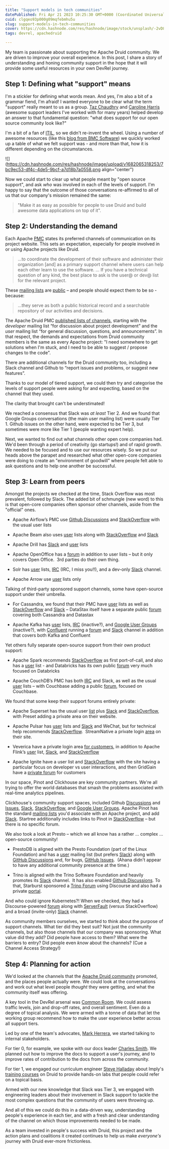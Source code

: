 ```yaml
---
title: "Support models in tech communities"
datePublished: Fri Apr 21 2023 10:25:30 GMT+0000 (Coordinated Universal Time)
cuid: clgqeo93p000g09mqfebmhu5u
slug: support-models-in-tech-communities
cover: https://cdn.hashnode.com/res/hashnode/image/stock/unsplash/-2vD8lIhdnw/upload/3751aa421d70d947c2548d8787321609.jpeg
tags: devrel, apachedruid

---
```


My team is passionate about supporting the Apache Druid community. We are driven to improve your overall experience. In this post, I share a story of understanding and honing community support in the hope that it will provide some useful resources in your own DevRel journey.

## Step 1: Defining what "support" means

I'm a stickler for defining what words mean. And yes, I'm also a bit of a grammar fiend, I'm afraid! I wanted everyone to be clear what the term "support" really meant to us as a group. [Taz Chaudhry](https://www.linkedin.com/in/tahira-c-989a0642/) and [Caroline Harris](https://www.linkedin.com/in/caroline-harris-04783550/) (awesome support leaders I've worked with for many years) helped develop an answer to that fundamental question: "what does support for our open source community look like?"

I'm a bit of a fan of [ITIL](https://en.wikipedia.org/wiki/ITIL), so we didn't re-invent the wheel. Using a number of awesome resources (like this [blog from BMC Software](https://www.bmc.com/blogs/support-levels-level-1-level-2-level-3/)) we quickly worked up a table of what we felt support was - and more than that, how it is different depending on the circumstances.

![](https://cdn.hashnode.com/res/hashnode/image/upload/v1682065318253/7bc9ec53-df4c-4de5-9bcf-a7d18b7a0558.png align="center")

Now we could start to clear up what people meant by "open source support", and ask *who* was involved in each of the levels of support. I'm happy to say that the outcome of those conversations re-affirmed to all of us that our company's mission remained the same:

> "Make it as easy as possible for people to use Druid and build awesome data applications on top of it".

## Step 2: Understanding the demand

Each Apache [PMC](https://projects.apache.org/projects.html) states its preferred channels of communication on its project website. This sets an expectation, especially for people involved in or using Apache projects like Druid.

> ...to coordinate the development of their software and administer their organization \[and\] as a primary support channel where users can help each other learn to use the software. … If you have a technical question of any kind, the best place to ask is the user@ or dev@ list for the relevant project.

These [mailing lists](https://www.apache.org/foundation/mailinglists.html) are [public](https://www.apache.org/foundation/public-archives.html) – and people should expect them to be so - because:

> ...they serve as both a public historical record and a searchable repository of our activities and decisions.

The Apache Druid PMC [published lists of channels](https://druid.apache.org/community/), starting with the *developer* mailing list “for discussion about project development” and the *user* mailing list “for general discussion, questions, and announcements”. In that respect, the demands and expectations from Druid community members is the same as every Apache project: "I need somewhere to get solutions when I'm stuck, and I need to be able to suggest / propose changes to the code".

There are additional channels for the Druid community too, including a Slack channel and Github to “report issues and problems, or suggest new features”.

Thanks to our model of tiered support, we could then try and categorise the levels of support people were asking for and expecting, based on the channel that they used.

The clarity that brought can't be understimated!

We reached a consensus that Slack was *at least* Tier 2. And we found that Google Groups conversations (the main user mailing list) were usually Tier 1. Github issues on the other hand, were expected to be Tier 3, but sometimes were more like Tier 1 (people wanting expert help).

Next, we wanted to find out what channels other open core companies had. We'd been through a period of creativity (go startups!) and of rapid growth. We needed to be focused and to use our resources wisely. So we put our heads above the parapet and researched what other open-core companies were doing to create an "environment of goodwill" where people felt able to ask questions and to help one another be successful.

## Step 3: Learn from peers

Amongst the projects we checked at the time, Stack Overflow was most prevalent, followed by Slack. The added bit of schmungle (new word) to this is that open-core companies often sponsor other channels, aside from the "official" ones.

* Apache Airflow’s PMC use [Github Discussions](https://github.com/apache/airflow/discussions/) and [StackOverflow](https://stackoverflow.com/questions/tagged/airflow) with the usual user lists
    
* Apache Beam also uses [user](https://lists.apache.org/list.html?user@beam.apache.org) lists along with [StackOverflow](https://stackoverflow.com/questions/tagged/apache-beam) and [Slack](https://s.apache.org/beam-slack-channel)
    
* Apache Drill has [Slack](https://join.slack.com/t/apache-drill/shared_invite/enQtNTQ4MjM1MDA3MzQ2LTJlYmUxMTRkMmUwYmQ2NTllYmFmMjU4MDk0NjYwZjBmYjg0MDZmOTE2ZDg0ZjBlYmI3Yjc4Y2I2NTQyNGVlZTc) and [user](http://mail-archives.apache.org/mod_mbox/drill-user/) lists
    
* Apache OpenOffice has a [forum](https://forum.openoffice.org/en/forum/) in addition to user lists – but it only covers Open Office.  3rd parties do their own thing.
    
* Solr has [user](https://lists.apache.org/list.html?users@solr.apache.org) lists, [IRC](https://solr.apache.org/community.html) (IRC, I miss you!!), and a dev-only [Slack](https://the-asf.slack.com/messages/CE70MDPMF) channel.
    
* Apache Arrow use [user](https://lists.apache.org/list.html?user@atlas.apache.org) lists only
    

Talking of third-party sponsored support channels, some have open-source support under their umbrella.

* For Cassandra, we found that their PMC have [user](mailto:user-subscribe@cassandra.apache.org) lists as well as [StackOverflow](http://stackoverflow.com/questions/tagged/cassandra) and [Slack](https://s.apache.org/slack-invite) – DataStax itself have a separate public [forum](https://community.datastax.com/index.html) covering both Cassandra and Datastax
    
* Apache Kafka has [user](https://lists.apache.org/list.html?users@kafka.apache.org) lists, [IRC](https://botbot.me/freenode/apache-kafka/) (inactive?), and [Google User Groups](http://groups.google.com/group/kafka-dev) (inactive?), with [Confluent](https://www.confluent.io/community/ask-the-community/) running a [forum](https://forum.confluent.io/?src=dp&_ga=2.65008044.263246500.1655880213-1529595238.1655277929) and [Slack](https://launchpass.com/confluentcommunity) channel in addition that covers both Kafka and Confluent
    

Yet others fully separate open-source support from their own product support:

* Apache Spark recommends [StackOverflow](https://stackoverflow.com/questions/tagged/apache-spark) as first port-of-call, and also has a [user](https://lists.apache.org/list.html?user@spark.apache.org) list - and Databricks has its own public [forum](https://community.databricks.com/) very much focused on Databricks
    
* Apache CouchDB’s PMC has both [IRC](https://web.libera.chat/#couchdb) and Slack, as well as the usual [user](https://lists.apache.org/list.html?user@couchdb.apache.org) lists – with Couchbase adding a public [forum](https://forums.couchbase.com/), focused on Couchbase.
    

We found that some keep their support forums entirely private:

* Apache Superset has the usual user [list](https://lists.apache.org/list.html?dev@superset.apache.org) plus [Slack](https://join.slack.com/t/apache-superset/shared_invite/zt-16jvzmoi8-sI7jKWp~xc2zYRe~NqiY9Q) and [StackOverflow](https://stackoverflow.com/questions/tagged/superset+apache-superset), with Preset adding a private area on their website.
    
* Apache Pulsar has [user](https://lists.apache.org/list.html?users@pulsar.apache.org) lists and [Slack](https://apache-pulsar.slack.com/) and WeChat, but for technical help recommends [StackOverflow](https://stackoverflow.com/tags/apache-pulsar).  StreamNative a private login [area](https://auth.streamnative.cloud/u/login/identifier?state=hKFo2SBFMTlBbGxDc1lwMzNIZWhkOUVzUmhYSEhMcG9qSlYxOKFur3VuaXZlcnNhbC1sb2dpbqN0aWTZIHlLSE1zSHY1ZlpIVTVuNTlwVDYzU2otbm4zRVdwX1VZo2NpZNkgNmVyNzNxS3E0MnFCMHdic3IxU09NYVliYXU3S2hsZXc) on their site.
    
* Veverica have a private login area [for customers](https://www.ververica.com/support), in addition to Apache Flink’s [user](https://lists.apache.org/list.html?user@flink.apache.org) list, [Slack](https://flink.apache.org/community.html#slack), and [StackOverflow](https://flink.apache.org/community.html#stack-overflow)
    
* Apache Ignite have a user list and [StackOverflow](https://stackoverflow.com/questions/tagged/ignite) with the site having a particular focus on developer vs user interactions, and then GridGain have a [private forum](https://support.gridgain.com/) for customers
    

In our space, Pinot and Clickhouse are key community partners. We're all trying to offer the world databases that smash the problems associated with real-time analytics pipelines.

Clickhouse's community support spaces, included Github [Discussions](https://github.com/ClickHouse/ClickHouse/discussions) and [Issues](https://github.com/ClickHouse/ClickHouse/issues), [Slack](https://clickhousedb.slack.com/join/shared_invite/zt-rxm3rdrk-lIUmhLC3V8WTaL0TGxsOmg#/shared-invite/email), [StackOverflow](https://stackoverflow.com/questions/tagged/clickhouse), and [Google User Groups](https://groups.google.com/g/clickhouse). Apache Pinot has the standard [mailing lists](https://docs.pinot.apache.org/community-1/community#mailing-lists) you'd associate with an Apache project, and add [Slack](https://communityinviter.com/apps/apache-pinot/apache-pinot). Startree additionally includes links to Pinot in [StackOverflow](https://stackoverflow.com/questions/tagged/pinot) – but there is no specific forum.

We also took a look at Presto – which we all know has a rather ... complex ... open-source community!

* PrestoDB is aligned with the Presto Foundation (part of the Linux Foundation) and has a [user](https://lists.prestodb.io/g/presto-users) mailing list (but prefers [Slack](https://prestodb.slack.com/)) along with [GitHub Discussions](https://github.com/prestodb/presto/discussions) and, for bugs, [GitHub Issues](https://github.com/prestodb/presto/issues).  (Ahana didn't appear to have any additional community presence at the time.)
    
* Trino is aligned with the Trino Software Foundation and heavily promotes its [Slack](https://join.slack.com/t/trinodb/shared_invite/zt-14ukl212d-98J09w~zC3vAQCgm6I2IxQ) channel.  It has also enabled [Github Discussions](https://github.com/trinodb/trino/discussions). To that, Starburst sponsored a [Trino Forum](https://www.trinoforum.org/) using Discourse and also had a private [portal](https://starburstsupport.force.com/s/login/).
    

And who could ignore Kubernetes?! When we checked, they had a Discourse-powered [forum](https://discuss.kubernetes.io/) along with [ServerFault](https://serverfault.com/questions/tagged/kubernetes) (versus StackOverflow) and a broad (invite-only) [Slack](https://kubernetes.slack.com/) channel.

As community members ourselves, we started to think about the purpose of support channels. What tier did they best suit? Not just the community channels, but also those channels that our company was sponsoring. What value did they add? Did people have access to them? What were the barriers to entry? Did people even *know* about the channels? (Cue a Channel Access Strategy!)

## Step 4: Planning for action

We'd looked at the channels that the [Apache Druid community](https://druid.apache.org/community) promoted, and the places people actually were. We could look at the conversations and work out what level people *thought* they were getting, and what the community itself was offering.

A key tool in the DevRel arsenal was [Common Room](https://www.commonroom.io/). We could assess traffic levels, join and drop-off rates, and overall sentiment. Even do a degree of topical analysis. We were armed with a tonne of data that let the working group recommend how to make the user experience better across all support tiers.

Led by one of the team's advocates, [Mark Herrera](https://www.linkedin.com/in/mark-anthony-herrera-337259225/), we started talking to internal stakeholders.

For tier 0, for example, we spoke with our docs leader [Charles Smith](https://www.linkedin.com/in/charlesosmith/). We planned out how to improve the docs to support a user's journey, and to improve rates of contribution to the docs from across the community.

For tier 1, we engaged our curriculum engineer [Steve Halladay](https://www.linkedin.com/in/steve-halladay-63b1441/) about Imply's [training courses](https://learn.imply.io) on Druid to provide hands-on labs that people could refer on a topical basis.

Armed with our new knowledge that Slack was Tier 3, we engaged with engineering leaders about their involvement in Slack support to tackle the most complex questions that the community of users were throwing up.

And all of this we could do this in a data-driven way, understanding people's experience in each tier, and with a fresh and clear understanding of the channel on which those improvements needed to be made.

As a team invested in people's success with Druid, this project and the action plans and coalitions it created continues to help us make *everyone's* journey with Druid ever-more frictionless.